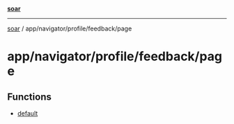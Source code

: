[**soar**](../../../../../README.md)

***

[soar](../../../../../modules.md) / app/navigator/profile/feedback/page

# app/navigator/profile/feedback/page

## Functions

- [default](functions/default.md)
